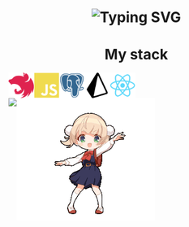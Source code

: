 <div>

<h1 align="center">
  <img src="https://readme-typing-svg.herokuapp.com?font=Sixtyfour&size=22&duration=10000&pause=5000&color=C777FF&repeat=false&random=false&width=810&height=80&lines=Hi%2C+i'm+Fi44er%2C+welcome+to+my+GitHub!" alt="Typing SVG" />
</h1>

<h1 align="center">My stack</h1>
<div style="display:flex;" align="space-between">

<img style="width: 50px" src="./assets/nestjs-plain.svg" />
<img style="width: 50px" src="./assets/javascript-plain.svg" />
<img style="width: 50px" src="./assets/postgresql-plain.svg" />
<img style="width: 50px" src="./assets/prisma-svgrepo-com.svg" />
<img style="width: 50px" src="./assets/react-original.svg" />

</div>

<div style="display: flex;" align="center">
  <img src="https://github-profile-summary-cards.vercel.app/api/cards/repos-per-language?username=Fi44er&theme=solarized_dark" />
  <img src="./assets/shigure-goddess.gif" />
</div>


</div>

